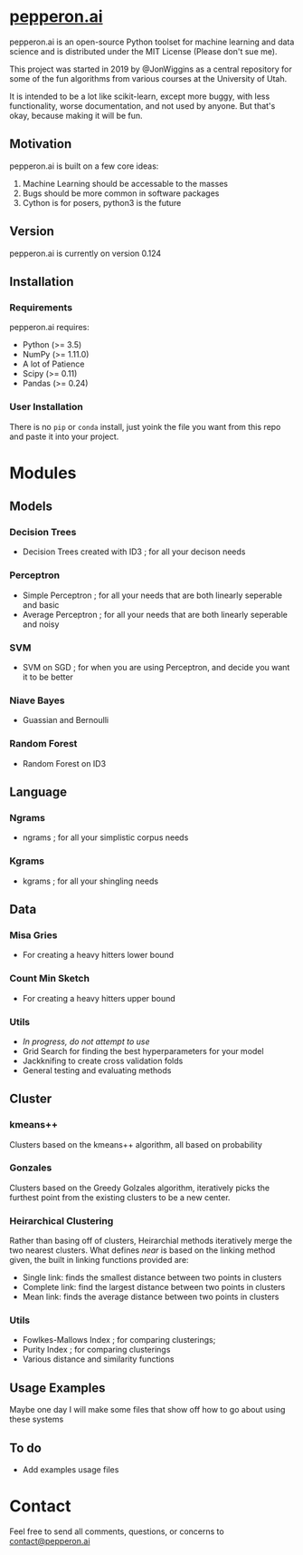 # [pepperon.ai](https://pepperon.ai)

pepperon.ai is an open-source Python toolset for machine learning and data science and is distributed under the MIT License (Please don't sue me).

This project was started in 2019 by @JonWiggins as a central repository for some of the fun algorithms from various courses at the University of Utah. 

It is intended to be a lot like scikit-learn, except more buggy, with less functionality, worse documentation, and not used by anyone. But that's okay, because making it will be fun.

## Motivation
pepperon.ai is built on a few core ideas:

1. Machine Learning should be accessable to the masses
2. Bugs should be more common in software packages
2. Cython is for posers, python3 is the future

## Version
pepperon.ai is currently on version 0.124

## Installation

### Requirements
pepperon.ai requires:
- Python (>= 3.5)
- NumPy (>= 1.11.0)
- A lot of Patience
- Scipy (>= 0.11)
- Pandas (>= 0.24)

### User Installation
There is no `pip` or `conda` install, just yoink the file you want from this repo and paste it into your project.

# Modules
## Models
### Decision Trees
- Decision Trees created with ID3 ; for all your decison needs
### Perceptron
- Simple Perceptron ; for all your needs that are both linearly seperable and basic
- Average Perceptron ; for all your needs that are both linearly seperable and noisy
### SVM
- SVM on SGD ; for when you are using Perceptron, and decide you want it to be better
### Niave Bayes
- Guassian and Bernoulli
### Random Forest
- Random Forest on ID3
## Language
### Ngrams
- ngrams ; for all your simplistic corpus needs 
### Kgrams
- kgrams ; for all your shingling needs
## Data
### Misa Gries
- For creating a heavy hitters lower bound
### Count Min Sketch
- For creating a heavy hitters upper bound
### Utils
- *In progress, do not attempt to use*
- Grid Search for finding the best hyperparameters for your model
- Jackknifing to create cross validation folds
- General testing and evaluating methods
## Cluster
### kmeans++
Clusters based on the kmeans++ algorithm, all based on probability
### Gonzales
Clusters based on the Greedy Golzales algorithm, iteratively picks the furthest point from the existing clusters to be a new center.
### Heirarchical Clustering
Rather than basing off of clusters, Heirarchial methods iteratively merge the two nearest clusters. What defines *near* is based on the linking method given, the built in linking functions provided are:
- Single link: finds the smallest distance between two points in clusters
- Complete link: find the largest distance between two points in clusters
- Mean link: finds the average distance between two points in clusters
### Utils
- Fowlkes-Mallows Index ; for comparing clusterings;
- Purity Index ; for comparing clusterings
- Various distance and similarity functions

## Usage Examples
Maybe one day I will make some files that show off how to go about using these systems

## To do
- Add examples usage files

# Contact
Feel free to send all comments, questions, or concerns to [contact@pepperon.ai](mailto:pepperon.ai)

